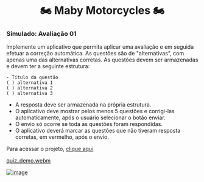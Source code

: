 <h1 align="center"> 🏍️ Maby Motorcycles 🏍️ </h1>

### Simulado: Avaliação 01

Implemente um aplicativo que permita aplicar uma avaliação e em seguida efetuar a correção automática.
As questões são de "alternativas", com apenas uma das alternativas corretas. As questões devem ser armazenadas e devem ter a seguinte estrutura: </br>

```
- Título da questão
( ) alternativa 1
( ) alternativa 2
( ) alternativa 3
```

- A resposta deve ser armazenada na própria estrutura.
- O aplicativo deve mostrar pelos menos 5 questões e corrigi-las automaticamente, após o usuário selecionar o botão enviar.
- O envio só ocorre se toda as questões foram respondidas.
- O aplicativo deverá marcar as questões que não tiveram resposta corretas, em vermelho, após o envio.

Para acessar o projeto, [clique aqui](https://z0g806u20g90.zapp.page/#/)

[quiz_demo.webm](https://github.com/MariaGabrielaReis/maby-motorcycles/assets/69374340/9aa9c22d-2e6d-4f5d-9fb9-bb778c7f8d17)

[![image](https://img.shields.io/badge/✨%20Maria%20Gabriela%20Reis,%202023-LinkedIn-009973?style=flat-square)](https://www.linkedin.com/in/mariagabrielareis/)
